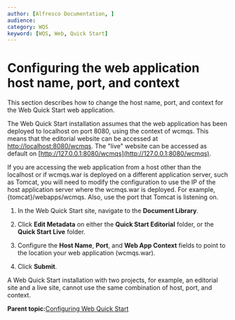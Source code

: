 ```yaml
---
author: [Alfresco Documentation, ]
audience: 
category: WQS
keyword: [WQS, Web, Quick Start]
---
```


# Configuring the web application host name, port, and context

This section describes how to change the host name, port, and context for the Web Quick Start web application.

The Web Quick Start installation assumes that the web application has been deployed to localhost on port 8080, using the context of wcmqs. This means that the editorial website can be accessed at [http://localhost:8080/wcmqs](http://localhost:8080/wcmqs). The "live" website can be accessed as default on [http://127.0.0.1:8080/wcmqs](http://127.0.0.1:8080/wcmqs).

If you are accessing the web application from a host other than the localhost or if wcmqs.war is deployed on a different application server, such as Tomcat, you will need to modify the configuration to use the IP of the host application server where the wcmqs.war is deployed. For example, \{tomcat\}/webapps/wcmqs. Also, use the port that Tomcat is listening on.

1.  In the Web Quick Start site, navigate to the **Document Library**.

2.  Click **Edit Metadata** on either the **Quick Start Editorial** folder, or the **Quick Start Live** folder.

3.  Configure the **Host Name**, **Port**, and **Web App Context** fields to point to the location your web application \(wcmqs.war\).

4.  Click **Submit**.


A Web Quick Start installation with two projects, for example, an editorial site and a live site, cannot use the same combination of host, port, and context.

**Parent topic:**[Configuring Web Quick Start](../tasks/WQS-config.md)

